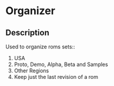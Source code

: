# Organizer

## Description
Used to organize roms sets::
1. USA
2. Proto, Demo, Alpha, Beta and Samples
3. Other Regions
4. Keep just the last revision of a rom
